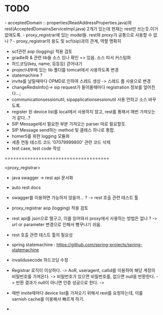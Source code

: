# TODO

<scf>
- acceptedDomain :: properties(ReadAddressProperties.java)와 rest(AcceptedDomainsServiceImpl.java) 2개가 있는데 현재는 rest만 쓰는듯.이거 없애도록.
- proxy_registrar에 있는 model들. rest와 proxy가 공통으로 사용할 수 없나 ?
- proxy_registrar의 용도 및 scf(sip)과의 관계, 역할 명확히

- scf관련 aop (logging) 적용 검토
- gradle화 & 관련 lib들 소스 있나 확인 => 있음. 소스 따서 커스텀화
- 하드코딩(key, name, 등등등) 걷어내기
- project내부에 있는 lib 폴더를 tomcat에서 사용하도록 변경
- statemachine ?
- invite를 날릴때마다 OPMD로 인하여 스레드 생성 -> 스레드 풀 사용으로 변경
- changeRedisInfo()-> sip request가 들어올때마다 registration 정보를 엎어친다...;
- communicationsessionutil, sipapplicationsessionutil 사용 안하고 소스 바꾸도록.
- register 된 device list를 local에서 사용하지 않고, rest를 통해서 매번 가져오는거 같다...?
- SIP Message에서 필요한 부분 가져오는 parser 따로 필요할듯.
- SIP Message send하는 method 및 클래스 하나로 통합.
- homer5를 위한 logging 모듈화
- 세종 연동 테스트 코드 '07079999800' 관련 코드 삭제
- test case, test code 작성

=====================================

<proxy_registrar>

- java swagger -> rest api 문서화
- auto rest docs
- swagger를 이용하면 가능하지 않을까... ? -> rest 호출 관련 테스트 툴
- proxy_registrar aop (logging) 적용 검토
- rest api를 json으로 떨구고, 이를 읽어와서 proxy에서 사용하는 방법은 없나 ? -> url or parameter 변경으로 인해서 빵꾸나기 쉬움.
- rest 호출 관련 테스트 툴의 필요성
- spring statemachine : https://github.com/spring-projects/spring-statemachine
- invalidusecode 하드코딩 수정
- Registrar 로직이 이상하다.
  -> AoR, useragent, callid를 이용하여 해당 계정의 비밀번호를 가져온다.
  -> 비밀번호가 있으면 비밀번호를, 없으면 null을 반환한다.
  -> 반환 결과가 null이 아니면 인증 성공으로 한다.
  ->

- 매번 invite때마다 device list를 가져오기 위해서 rest를 요청하는데, 이를 varnish cache를 이용해서 빠르게 하기.
-
